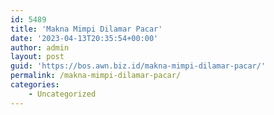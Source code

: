 ```yaml
---
id: 5489
title: 'Makna Mimpi Dilamar Pacar'
date: '2023-04-13T20:35:54+00:00'
author: admin
layout: post
guid: 'https://bos.awn.biz.id/makna-mimpi-dilamar-pacar/'
permalink: /makna-mimpi-dilamar-pacar/
categories:
    - Uncategorized
---
```


